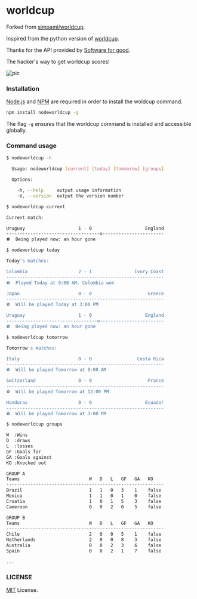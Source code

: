 worldcup
========

Forked from [simoami/worldcup](https://github.com/simoami/worldcup).

Inspired from the python version of [worldcup](https://github.com/fatiherikli/worldcup).

Thanks for the API provided by [Software for good](http://softwareforgood.com/soccer-good/).

The hacker's way to get worldcup scores!

![pic](http://7sbqda.com1.z0.glb.clouddn.com/Screen%20Shot%202018-06-15%20at%2010.18.07%20PM.png)

### Installation

[Node.js](http://nodejs.org/) and [NPM](https://www.npmjs.org) are required in order to install the woldcup command.

```bash
npm install nodeworldcup -g
```

The flag `-g` ensures that the worldcup command is installed and accessible globally.


### Command usage

```bash
$ nodeworldcup -h

  Usage: nodeworldcup [current] [today] [tommorow] [groups]

  Options:

    -h, --help     output usage information
    -V, --version  output the version number
```

```bash
$ nodeworldcup current

Current match:

Uruguay                    1 - 0                    England
-----------------------------------o-----------------------
⚽  Being played now: an hour gone
```

```bash
$ nodeworldcup today

Today's matches:

Colombia                   2 - 1                Ivory Coast
-----------------------------------------------------------
⚽  Played Today at 9:00 AM. Colombia won

Japan                      0 - 0                     Greece
-----------------------------------------------------------
⚽  Will be played Today at 3:00 PM

Uruguay                    1 - 0                    England
----------------------------------o------------------------
⚽  Being played now: an hour gone
```

```bash
$ nodeworldcup tomorrow

Tomorrow's matches:

Italy                      0 - 0                 Costa Rica
-----------------------------------------------------------
⚽  Will be played Tomorrow at 9:00 AM

Switzerland                0 - 0                     France
-----------------------------------------------------------
⚽  Will be played Tomorrow at 12:00 PM

Honduras                   0 - 0                    Ecuador
-----------------------------------------------------------
⚽  Will be played Tomorrow at 3:00 PM
```

```bash
$ nodeworldcup groups

W  :Wins
D  :draws
L  :losses
GF :Goals for
GA :Goals against
KO :Knocked out

GROUP A
Teams                          W   D   L   GF   GA   KO
-----------------------------------------------------------
Brazil                         1   1   0   3    1    false
Mexico                         1   1   0   1    0    false
Croatia                        1   0   1   5    3    false
Cameroon                       0   0   2   0    5    false

GROUP B
Teams                          W   D   L   GF   GA   KO
-----------------------------------------------------------
Chile                          2   0   0   5    1    false
Netherlands                    2   0   0   8    3    false
Australia                      0   0   2   3    6    false
Spain                          0   0   2   1    7    false

...
```

### LICENSE

[MIT](https://github.com/jesusjzp/worldcup/blob/master/LICENSE) License.
